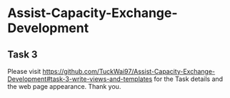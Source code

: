 # Assist-Capacity-Exchange-Development

## Task 3
Please visit https://github.com/TuckWai97/Assist-Capacity-Exchange-Development#task-3-write-views-and-templates for the Task details and the web page appearance. Thank you.
